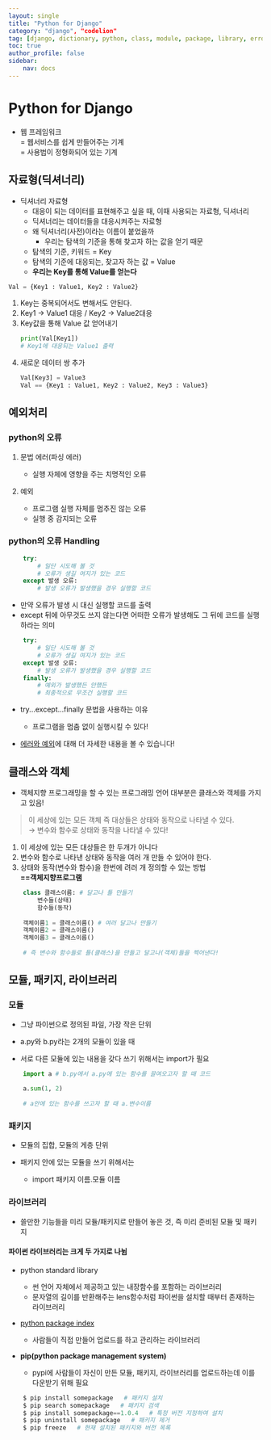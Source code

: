 ```yaml
---
layout: single
title: "Python for Django"
category: "django", "codelion"
tag: [django, dictionary, python, class, module, package, library, error]
toc: true
author_profile: false
sidebar:
    nav: docs
---
```


# Python for Django  

* 웹 프레임워크<br/>
    = 웹서비스를 쉽게 만들어주는 기계<br/>
    = 사용법이 정형화되어 있는 기계<br/>

## 자료형(딕셔너리)  

* 딕셔너리 자료형
    * 대응이 되는 데이터를 표현해주고 싶을 때, 이때 사용되는 자료형, 딕셔너리
    * 딕셔너리는 데이터들을 대응시켜주는 자료형  
    * 왜 딕셔너리(사전)이라는 이름이 붙었을까
        * 우리는 탐색의 기준을 통해 찾고자 하는 값을 얻기 때문
    * 탐색의 기준, 키워드 = Key
    * 탐색의 기준에 대응되는, 찾고자 하는 값 = Value  
    * __우리는 Key를 통해 Value를 얻는다__

```python
Val = {Key1 : Value1, Key2 : Value2}
```
1. Key는 중복되어서도 변해서도 안된다.
2. Key1 -> Value1 대응 / Key2 -> Value2대응
3. Key값을 통해 Value 값 얻어내기
    ```python
    print(Val[Key1])
    # Key1에 대응되는 Value1 출력
    ```
4. 새로운 데이터 쌍 추가
    ```python
    Val[Key3] = Value3
    Val == {Key1 : Value1, Key2 : Value2, Key3 : Value3}
    ```

## 예외처리  

### python의 오류  

1. 문법 에러(파싱 에러)
    * 실행 자체에 영향을 주는 치명적인 오류
    
2. 예외
    * 프로그램 실행 자체를 멈추진 않는 오류
    * 실행 중 감지되는 오류
    
### python의 오류 Handling  


```python
    try:
        # 일단 시도해 볼 것
        # 오류가 생길 여지가 있는 코드
    except 발생 오류: 
        # 발생 오류가 발생했을 경우 실행할 코드
```
* 만약 오류가 발생 시 대신 실행할 코드를 출력
* except 뒤에 아무것도 쓰지 않는다면 어떠한 오류가 발생해도 그 뒤에 코드를 실행하라는 의미  

```python
    try:
        # 일단 시도해 볼 것
        # 오류가 생길 여지가 있는 코드
    except 발생 오류: 
        # 발생 오류가 발생했을 경우 실행할 코드
    finally:
        # 예외가 발생했든 안했든
        # 최종적으로 무조건 실행할 코드
```  

* try...except...finally 문법을 사용하는 이유
    * 프로그램을 멈춤 없이 실행시킬 수 있다!  
    
    
* [에러와 예외](https://docs.python.org/ko/3/tutorial/errors.html)에 대해 더 자세한 내용을 볼 수 있습니다!

## 클래스와 객체

* 객체지향 프로그래밍을 할 수 있는 프로그래밍 언어 대부분은 클래스와 객체를 가지고 있음!   

> 이 세상에 있는 모든 객체 즉 대상들은 상태와 동작으로 나타낼 수 있다.<br/>
> → 변수와 함수로 상태와 동작을 나타낼 수 있다!  

1. 이 세상에 있는 모든 대상들은 한 두개가 아니다
2. 변수와 함수로 나타낸 상태와 동작을 여러 개 만들 수 있어야 한다.
3. 상태와 동작(변수와 함수)을 한번에 려러 개 정의할 수 있는 방법<br/>
__==객체지향프로그램__   



```python
    class 클래스이름: # 달고나 틀 만들기
        변수들(상태)
        함수들(동작)
        
    객체이름1 = 클래스이름() # 여러 달고나 만들기
    객체이름2 = 클래스이름()
    객체이름3 = 클래스이름()
    
    # 즉 변수와 함수들로 틀(클래스)을 만들고 달고나(객체)들을 찍어낸다!
```  


## 모듈, 패키지, 라이브러리

### 모듈

* 그냥 파이썬으로 정의된 파일, 가장 작은 단위   


* a.py와 b.py라는 2개의 모듈이 있을 때
* 서로 다른 모듈에 있는 내용을 갖다 쓰기 위해서는 import가 필요

```python
    import a # b.py에서 a.py에 있는 함수를 끌여오고자 할 때 코드
    
    a.sum(1, 2)
    
    # a안에 있는 함수를 쓰고자 할 때 a.변수이름
```    


### 패키지  

* 모듈의 집합, 모듈의 게층 단위  


* 패키지 안에 있는 모듈을 쓰기 위해서는
    * import 패키지 이름.모듈 이름  
    
    
### 라이브러리  

* 쓸만한 기능들을 미리 모듈/패키지로 만들어 놓은 것, 즉 미리 준비된 모듈 및 패키지

#### 파이썬 라이브러리는 크게 두 가지로 나뉨  

* python standard library
    * 썬 언어 자체에서 제공하고 있는 내장함수를 포함하는 라이브러리
    * 문자열의 길이를 반환해주는 lens함수처럼 파이썬을 설치할 때부터 존재하는 라이브러리  
    
* [python package index](https://pypi.org/)
    * 사람들이 직접 만들어 업로드를 하고 관리하는 라이브러리  
    
    
* __pip(python package management system)__
    * pypi에 사람들이 자신이 만든 모듈, 패키지, 라이브러리를 업로드하는데 이를 다운받기 위해 필요

```python
    $ pip install somepackage   # 패키지 설치
    $ pip search somepackage   # 패키지 검색
    $ pip install somepackage==1.0.4   # 특정 버전 지정하여 설치
    $ pip uninstall somepackage   # 패키지 제거 
    $ pip freeze   # 현재 설치된 패키지와 버전 목록
```  
